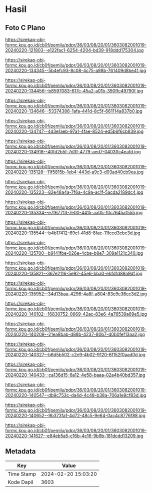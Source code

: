 # Hasil

## Foto C Plano

https://sirekap-obj-formc.kpu.go.id/cb0f/pemilu/pdpr/36/03/08/20/01/3603082001019-20240220-121803--e122fac1-6254-4204-bd39-918ddd175304.jpg

https://sirekap-obj-formc.kpu.go.id/cb0f/pemilu/pdpr/36/03/08/20/01/3603082001019-20240220-134345--5b4efc93-8c08-4c75-a98b-761409d8be41.jpg

https://sirekap-obj-formc.kpu.go.id/cb0f/pemilu/pdpr/36/03/08/20/01/3603082001019-20240220-134456--b8597083-617c-45a2-a01b-390ffc49790f.jpg

https://sirekap-obj-formc.kpu.go.id/cb0f/pemilu/pdpr/36/03/08/20/01/3603082001019-20240220-134646--53374386-1afa-441d-8c5f-661114a837b0.jpg

https://sirekap-obj-formc.kpu.go.id/cb0f/pemilu/pdpr/36/03/08/20/01/3603082001019-20240220-134747--4d3e1aeb-97a1-4fae-8524-ed5b6f6cb839.jpg

https://sirekap-obj-formc.kpu.go.id/cb0f/pemilu/pdpr/36/03/08/20/01/3603082001019-20240220-134918--40fd2b5f-7d3f-4779-aed7-0403ffc4eafd.jpg

https://sirekap-obj-formc.kpu.go.id/cb0f/pemilu/pdpr/36/03/08/20/01/3603082001019-20240220-135128--11f5815b-1eb4-443d-a9c3-d93ad40cb9ea.jpg

https://sirekap-obj-formc.kpu.go.id/cb0f/pemilu/pdpr/36/03/08/20/01/3603082001019-20240220-135223--82e48a4a-7f6a-4c9a-ac1f-5acda2189dc4.jpg

https://sirekap-obj-formc.kpu.go.id/cb0f/pemilu/pdpr/36/03/08/20/01/3603082001019-20240220-135334--e7f67713-7e00-4415-aa05-f0c7645af555.jpg

https://sirekap-obj-formc.kpu.go.id/cb0f/pemilu/pdpr/36/03/08/20/01/3603082001019-20240220-135544--b4b17412-69cf-41d8-8fac-11fccd3cbc3d.jpg

https://sirekap-obj-formc.kpu.go.id/cb0f/pemilu/pdpr/36/03/08/20/01/3603082001019-20240220-135700--b9141fbe-026e-4cbe-b8e7-309a1121c340.jpg

https://sirekap-obj-formc.kpu.go.id/cb0f/pemilu/pdpr/36/03/08/20/01/3603082001019-20240220-135821--367e2116-5e92-45e6-bba0-ebfd1d89a9df.jpg

https://sirekap-obj-formc.kpu.go.id/cb0f/pemilu/pdpr/36/03/08/20/01/3603082001019-20240220-135952--34d13baa-4296-4a8f-a804-83e9c36cc3d2.jpg

https://sirekap-obj-formc.kpu.go.id/cb0f/pemilu/pdpr/36/03/08/20/01/3603082001019-20240220-140102--16830752-0669-42ac-83e6-4a76539a69e5.jpg

https://sirekap-obj-formc.kpu.go.id/cb0f/pemilu/pdpr/36/03/08/20/01/3603082001019-20240220-140209--21ea8bab-d88b-4237-80b7-d0b0fef13aa2.jpg

https://sirekap-obj-formc.kpu.go.id/cb0f/pemilu/pdpr/36/03/08/20/01/3603082001019-20240220-140327--b6d5b502-c2e9-4b02-9120-6f152f0aad0d.jpg

https://sirekap-obj-formc.kpu.go.id/cb0f/pemilu/pdpr/36/03/08/20/01/3603082001019-20240220-140433--ca136d15-6a12-4e58-baaa-02a4b40bd357.jpg

https://sirekap-obj-formc.kpu.go.id/cb0f/pemilu/pdpr/36/03/08/20/01/3603082001019-20240220-140547--db9c753c-da4d-4c48-b38a-706a1e9cf83d.jpg

https://sirekap-obj-formc.kpu.go.id/cb0f/pemilu/pdpr/36/03/08/20/01/3603082001019-20240220-140652--9b373fa1-4d72-48c5-9e64-0ac4c8776f88.jpg

https://sirekap-obj-formc.kpu.go.id/cb0f/pemilu/pdpr/36/03/08/20/01/3603082001019-20240220-141627--e84eb5a5-c16b-4c16-9b9b-181dcdd13209.jpg


## Metadata

| Key        | Value               |
| ---------- | ------------------- |
| Time Stamp | 2024-02-20 15:03:20 |
| Kode Dapil | 3603                |



